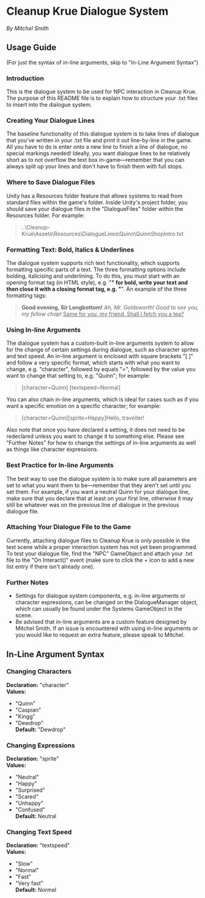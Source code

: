 # Cleanup Krue Dialogue System
*By Mitchel Smith*

## Usage Guide
(For just the syntax of in-line arguments, skip to "In-Line Argument Syntax")

### Introduction
This is the dialogue system to be used for NPC interaction in Cleanup Krue. The purpose of this README file is to explain how to structure your .txt files to insert into the dialogue system.

### Creating Your Dialogue Lines
The baseline functionality of this dialogue system is to take lines of dialogue that you've written in your .txt file and print it out line-by-line in the game. All you have to do is enter onto a new line to finish a line of dialogue, no special markings needed! Ideally, you want dialogue lines to be relatively short as to not overflow the text box in-game—remember that you can always split up your lines and don't have to finish them with full stops. 

### Where to Save Dialogue Files
Unity has a Resources folder feature that allows systems to read from standard files within the game's folder. Inside Unity's project folder, you should save your dialogue files in the "DialogueFiles" folder within the Resources folder. For example:

> ..\Cleanup-Krue\Assets\Resources\DialogueLines\Quinn\QuinnShopIntro.txt

### Formatting Text: Bold, Italics & Underlines
The dialogue system supports rich text functionality, which supports formatting specific parts of a text. The three formatting options include bolding, italicising and underlining. To do this, you must start with an opening format tag (in HTML style), e.g. "<b>" for bold, write your text and then close it with a closing format tag, e.g. "</b>". An example of the three formatting tags:

> <b>Good evening, Sir Longbottom!</b>
> <i>Ah, Mr. Goldsworth! Good to see you, my fellow chap!</i>
> <u>Same for you, my friend. Shall I fetch you a tea?</u>

### Using In-line Arguments
The dialogue system has a custom-built in-line arguments system to allow for the change of certain settings during dialogue, such as character sprites and text speed. An in-line argument is enclosed with square brackets "[ ]" and follow a very specific format, which starts with what you want to change, e.g. "character", followed by equals "=", followed by the value you want to change that setting to, e.g. "Quinn"; for example:

> [character=Quinn]
> [textspeed=Normal]

You can also chain in-line arguments, which is ideal for cases such as if you want a specific emotion on a specific character; for example:

> [character=Quinn][sprite=Happy]Hello, traveller!

Also note that once you have declared a setting, it does not need to be redeclared unless you want to change it to something else. Please see "Further Notes" for how to change the settings of in-line arguments as well as things like character expressions.

### Best Practice for In-line Arguments
The best way to use the dialogue system is to make sure all parameters are set to what you want them to be—remember that they aren't set until you set them. For example, if you want a neutral Quinn for your dialogue line, make sure that you declare that at least on your first line, otherwise it may still be whatever was on the previous line of dialogue in the previous dialogue file.

### Attaching Your Dialogue File to the Game
Currently, attaching dialogue files to Cleanup Krue is only possible in the test scene while a proper interaction system has not yet been programmed. To test your dialogue file, find the "NPC" GameObject and attach your .txt file to the "On Interact()" event (make sure to click the + icon to add a new list entry if there isn't already one).

### Further Notes
- Settings for dialogue system components, e.g. in-line arguments or character expressions, can be changed on the DialogueManager object, which can usually be found under the Systems GameObject in the scene.
- Be advised that in-line arguments are a custom feature designed by Mitchel Smith. If an issue is encountered with using in-line arguments or you would like to request an extra feature, please speak to Mitchel.

## In-Line Argument Syntax
### Changing Characters
**Declaration:** "character"\
**Values:**
- "Quinn"
- "Caspian"
- "Kingg"
- "Dewdrop"\
**Default:** "Dewdrop"

### Changing Expressions
**Declaration:** "sprite"\
**Values:**
- "Neutral"
- "Happy"
- "Surprised"
- "Scared"
- "Unhappy"
- "Confused"\
**Default:** Neutral

### Changing Text Speed
**Declaration:** "textspeed"\
**Values:**
- "Slow"
- "Normal"
- "Fast"
- "Very fast"\
**Default:** Normal
